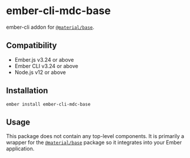 ember-cli-mdc-base
======================

ember-cli addon for [`@material/base`](https://github.com/material-components/material-components-web/tree/master/packages/mdc-base).


Compatibility
------------------------------------------------------------------------------

* Ember.js v3.24 or above
* Ember CLI v3.24 or above
* Node.js v12 or above


Installation
------------

    ember install ember-cli-mdc-base

Usage
------

This package does not contain any top-level components. It is primarily a wrapper
for the [`@material/base`](https://github.com/material-components/material-components-web/tree/master/packages/mdc-base)
package so it integrates into your Ember application.
